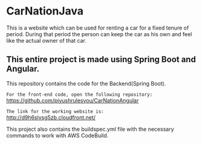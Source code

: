 # CarNationJava

This is a website which can be used for renting a car for a fixed tenure of period. During that period the person can keep the car as his own and feel like the actual owner of that car. 

## This entire project is made using Spring Boot and Angular.

This repository contains the code for the Backend(Spring Boot).

`For the front-end code, open the following repository:`
<br>
https://github.com/piyushrulesyou/CarNationAngular


`The link for the working website is:`
<br>
http://d9h6slvsg5zb.cloudfront.net/

This project also contains the buildspec.yml file with the necessary commands to work with AWS CodeBuild.
